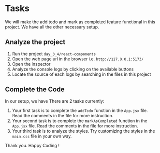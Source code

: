 # Tasks 
We will make the add todo and mark as completed feature functional in this project. We have all the other necessary setup.

## Analyze the project

1. Run the project `day_3_4/react-components`
2. Open the web page url in the browser i.e. `http://127.0.0.1:5173/`
3. Open the inspector
4. Analyze the console logs by clicking on the available buttons
5. Locate the source of each logs by searching in the files in this project

## Complete the Code
In our setup, we have There are 2 tasks currently:
   1. Your first task is to complete the `addTodo` function in the `App.jsx` file. Read the comments in the file for more instruction.
   2. Your second task is to complete the `markAsCompleted` function in the `App.jsx` file. Read the comments in the file for more instruction.
   3. Your third task is to analyze the styles. Try customizing the styles in the `main.css` file in your own way.

Thank you. Happy Coding !
